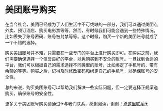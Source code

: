 # 美团账号购买

在当今社会，美团已经成为了人们生活中不可或缺的一部分，我们可以通过美团点外卖、预订酒店、购买电影票等等。然而，有时候我们可能会遇到一些特殊情况，比如丢失了账号密码、账号被封禁等等。这个时候，购买一个新的美团账号就成了一个不错的选择。

购买美团账号并不难，只需要在一些专门的平台上进行购买即可。在购买之前，我们需要确保选择一个信誉良好的平台，以免购买到不安全的账号。一旦找到合适的平台，我们可以根据自己的需求选择不同类型的账号，比如绑定了手机号的、带有余额的等等。购买之后，记得及时修改密码和绑定自己的手机号，以确保账号的安全性。

总的来说，购买美团账号可以帮助我们解决一些实际问题，但一定要选择正规渠道购买，确保账号的安全性。

更多关于美团账号购买请通过✈与我们联系，感谢阅读，谢谢！[点这里联系✈](https://tg.k02.cc)